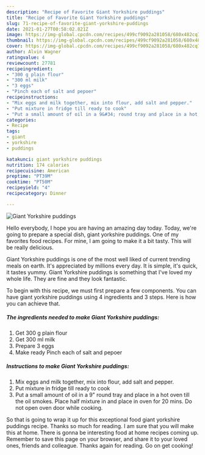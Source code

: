 ```yaml
---
description: "Recipe of Favorite Giant Yorkshire puddings"
title: "Recipe of Favorite Giant Yorkshire puddings"
slug: 71-recipe-of-favorite-giant-yorkshire-puddings
date: 2021-01-27T00:58:02.821Z
image: https://img-global.cpcdn.com/recipes/499cf9092a281058/680x482cq70/giant-yorkshire-puddings-recipe-main-photo.jpg
thumbnail: https://img-global.cpcdn.com/recipes/499cf9092a281058/680x482cq70/giant-yorkshire-puddings-recipe-main-photo.jpg
cover: https://img-global.cpcdn.com/recipes/499cf9092a281058/680x482cq70/giant-yorkshire-puddings-recipe-main-photo.jpg
author: Alvin Wagner
ratingvalue: 4
reviewcount: 27781
recipeingredient:
- "300 g plain flour"
- "300 ml milk"
- "3 eggs"
- "Pinch each of salt and pepoer"
recipeinstructions:
- "Mix eggs and milk together, mix into flour, add salt and pepper."
- "Put mixture in fridge till ready to cook"
- "Put a small amount of oil in a 9&#34; round tray and place in a hot oven till the oil smokes. Place half mixture in and place in oven for 20 mins. Do not open oven door while cooking."
categories:
- Recipe
tags:
- giant
- yorkshire
- puddings

katakunci: giant yorkshire puddings 
nutrition: 174 calories
recipecuisine: American
preptime: "PT39M"
cooktime: "PT50M"
recipeyield: "4"
recipecategory: Dinner

---
```



![Giant Yorkshire puddings](https://img-global.cpcdn.com/recipes/499cf9092a281058/680x482cq70/giant-yorkshire-puddings-recipe-main-photo.jpg)

Hello everybody, I hope you are having an amazing day today. Today, we're going to prepare a special dish, giant yorkshire puddings. One of my favorites food recipes. For mine, I am going to make it a bit tasty. This will be really delicious.

Giant Yorkshire puddings is one of the most well liked of current trending meals on earth. It's appreciated by millions every day. It is simple, it's quick, it tastes yummy. Giant Yorkshire puddings is something that I've loved my whole life. They are fine and they look fantastic.




To begin with this recipe, we must first prepare a few components. You can have giant yorkshire puddings using 4 ingredients and 3 steps. Here is how you can achieve that.

<!--inarticleads1-->

##### The ingredients needed to make Giant Yorkshire puddings:

1. Get 300 g plain flour
1. Get 300 ml milk
1. Prepare 3 eggs
1. Make ready Pinch each of salt and pepoer




<!--inarticleads2-->

##### Instructions to make Giant Yorkshire puddings:

1. Mix eggs and milk together, mix into flour, add salt and pepper.
1. Put mixture in fridge till ready to cook
1. Put a small amount of oil in a 9&#34; round tray and place in a hot oven till the oil smokes. Place half mixture in and place in oven for 20 mins. Do not open oven door while cooking.




So that is going to wrap it up for this exceptional food giant yorkshire puddings recipe. Thanks so much for reading. I am sure that you will make this at home. There is gonna be interesting food at home recipes coming up. Remember to save this page on your browser, and share it to your loved ones, friends and colleague. Thanks again for reading. Go on get cooking!
